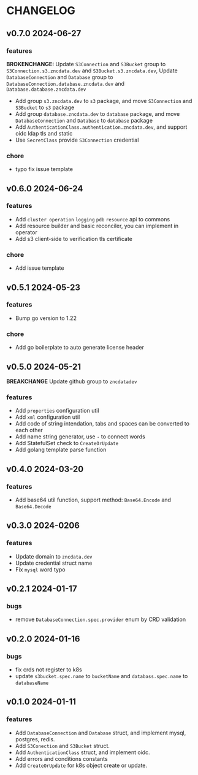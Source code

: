 <!-- markdownlint-disable -->
# CHANGELOG

## v0.7.0 2024-06-27

### features

**BROKENCHANGE:** Update `S3Connection` and `S3Bucket` group to `S3Connection.s3.zncdata.dev` and `S3Bucket.s3.zncdata.dev`, Update `DatabaseConnection` and `Database` group to `DatabaseConnection.database.zncdata.dev` and `Database.database.zncdata.dev`

- Add group `s3.zncdata.dev` to `s3` package, and move `S3Connection` and `S3Bucket` to `s3` package
- Add group `database.zncdata.dev` to `database` package, and move `DatabaseConnection` and `Database` to `database` package
- Add `AuthenticationClass.authentication.zncdata.dev`, and support oidc ldap tls and static
- Use `SecretClass` provide `S3Connection` credential

### chore

- typo fix issue template

## v0.6.0 2024-06-24

### features

- Add `cluster operation` `logging` `pdb` `resource` api to commons
- Add resource builder and basic reconciler, you can implement in operator
- Add s3 client-side to verification tls certificate

### chore

- Add issue template


## v0.5.1 2024-05-23

### features

- Bump go version to 1.22

### chore

- Add go boilerplate to auto generate license header

## v0.5.0 2024-05-21

**BREAKCHANGE** Update github group to `zncdatadev`

### features

- Add `properties` configuration util
- Add `xml` configuration util
- Add code of string intendation, tabs and spaces can be converted to each other
- Add name string generator, use `-` to connect words
- Add StatefulSet check to `CreateOrUpdate`
- Add golang template parse function

## v0.4.0 2024-03-20

### features

- Add base64 util function, support method: `Base64.Encode` and `Base64.Decode`

## v0.3.0 2024-0206

### features

- Update domain to `zncdata.dev`
- Update credential struct name
- Fix `mysql` word typo

## v0.2.1 2024-01-17

### bugs

- remove `DatabaseConnection.spec.provider` enum by CRD validation

## v0.2.0 2024-01-16

### bugs

- fix crds not register to k8s
- update `s3bucket.spec.name` to `bucketName` and `databass.spec.name` to `databaseName`

## v0.1.0 2024-01-11

### features

- Add `DatabaseConnection` and `Database` struct, and implement mysql, postgres, redis.
- Add `S3Conection` and `S3Bucket` struct.
- Add `AuthenticationClass` struct, and implement oidc.
- Add errors and conditions constants
- Add `CreateOrUpdate` for k8s object create or update.

